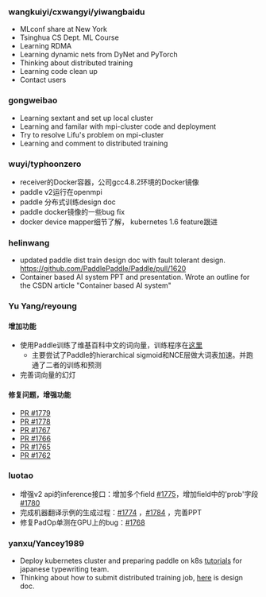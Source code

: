 ### wangkuiyi/cxwangyi/yiwangbaidu

- MLconf share at New York
- Tsinghua CS Dept. ML Course
- Learning RDMA 
- Learning dynamic nets from DyNet and PyTorch
- Thinking about distributed training
- Learning code clean up
- Contact users


### gongweibao
- Learning sextant and set up local cluster
- Learning and familar with mpi-cluster code and deployment 
- Try to resolve Lifu's problem on mpi-cluster
- Learning and comment  to distributed training

### wuyi/typhoonzero
- receiver的Docker容器，公司gcc4.8.2环境的Docker镜像
- paddle v2运行在openmpi
- paddle 分布式训练design doc
- paddle docker镜像的一些bug fix
- docker device mapper细节了解， kubernetes 1.6 feature跟进

### helinwang
- updated paddle dist train design doc with fault tolerant design.
  https://github.com/PaddlePaddle/Paddle/pull/1620
- Container based AI system PPT and presentation. Wrote an outline for the CSDN article "Container based AI system"

### Yu Yang/reyoung

#### 增加功能
* 使用Paddle训练了维基百科中文的词向量，训练程序在[这里](https://github.com/reyoung/ChineseWordVectors)
  * 主要尝试了Paddle的hierarchical sigmoid和NCE层做大词表加速。并跑通了二者的训练和预测
* 完善词向量的幻灯

#### 修复问题，增强功能

* [PR #1779](https://github.com/PaddlePaddle/Paddle/pull/1779)
* [PR #1778](https://github.com/PaddlePaddle/Paddle/pull/1778)
* [PR #1767](https://github.com/PaddlePaddle/Paddle/pull/1767)
* [PR #1766](https://github.com/PaddlePaddle/Paddle/pull/1766)
* [PR #1765](https://github.com/PaddlePaddle/Paddle/pull/1765)
* [PR #1762](https://github.com/PaddlePaddle/Paddle/pull/1762)

### luotao
- 增强v2 api的inference接口：增加多个field [#1775](https://github.com/PaddlePaddle/Paddle/pull/1775)，增加field中的'prob'字段 [#1780](https://github.com/PaddlePaddle/Paddle/pull/1780)
- 完成机器翻译示例的生成过程：[#1774](https://github.com/PaddlePaddle/Paddle/pull/1774) ，[#1784](https://github.com/PaddlePaddle/Paddle/pull/1784) ，完善PPT
- 修复PadOp单测在GPU上的bug：[#1768](https://github.com/PaddlePaddle/Paddle/pull/1768)

### yanxu/Yancey1989
- Deploy kubernetes cluster and preparing paddle on k8s [tutorials](https://github.com/k8sp/tutorials/tree/develop/quickstart/paddle_dist_train) for japanese typewriting team.
- Thinking about how to submit distributed training job, [here](https://github.com/PaddlePaddle/Paddle/pull/1770) is design doc.